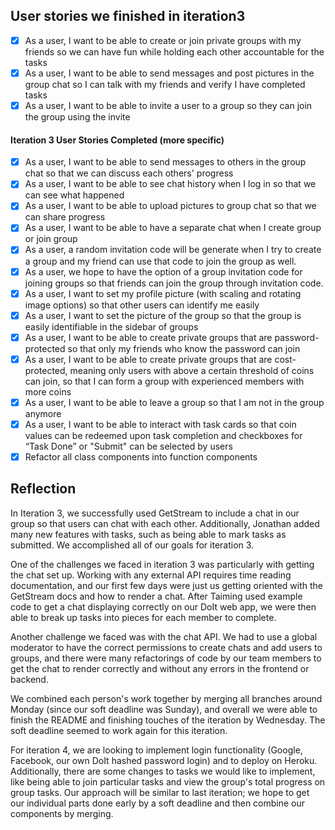 ## User stories we finished in iteration3
- [x] As a user, I want to be able to create or join private groups with my friends so we can have fun while holding each other accountable for the tasks
- [x] As a user, I want to be able to send messages and post pictures in the group chat so I can talk with my friends and verify I have completed tasks
- [x] As a user, I want to be able to invite a user to a group so they can join the group using the invite

#### Iteration 3 User Stories Completed (more specific)
- [x] As a user, I want to be able to send messages to others in the group chat so that we can discuss each others' progress
- [x] As a user, I want to be able to see chat history when I log in so that we can see what happened
- [x] As a user, I want to be able to upload pictures to group chat so that we can share progress
- [x] As a user, I want to be able to have a separate chat when I create group or join group
- [x] As a user, a random invitation code will be generate when I try to create a group and my friend can use that code to join the group as well.
- [x] As a user, we hope to have the option of a group invitation code for joining groups so that friends can join the group through invitation code.
- [x] As a user, I want to set my profile picture (with scaling and rotating image options) so that other users can identify me easily
- [x] As a user, I want to set the picture of the group so that the group is easily identifiable in the sidebar of groups
- [x] As a user, I want to be able to create private groups that are password-protected so that only my friends who know the password can join
- [x] As a user, I want to be able to create private groups that are cost-protected, meaning only users with above a certain threshold of coins can join, so that I can form a group with experienced members with more coins
- [x] As a user, I want to be able to leave a group so that I am not in the group anymore
- [x] As a user, I want to be able to interact with task cards so that coin values can be redeemed upon task completion and checkboxes for “Task Done” or "Submit" can be selected by users
- [x] Refactor all class components into function components

## Reflection
In Iteration 3, we successfully used GetStream to include a chat in our group so that users can chat with each other. Additionally, Jonathan added many new features with tasks, such as being able to mark tasks as submitted. We accomplished all of our goals for iteration 3.

One of the challenges we faced in iteration 3 was particularly with getting the chat set up. Working with any external API requires time reading documentation, and our first few days were just us getting oriented with the GetStream docs and how to render a chat. After Taiming used example code to get a chat displaying correctly on our DoIt web app, we were then able to break up tasks into pieces for each member to complete.

Another challenge we faced was with the chat API. We had to use a global moderator to have the correct permissions to create chats and add users to groups, and there were many refactorings of code by our team members to get the chat to render correctly and without any errors in the frontend or backend.

We combined each person's work together by merging all branches around Monday (since our soft deadline was Sunday), and overall we were able to finish the README and finishing touches of the iteration by Wednesday. The soft deadline seemed to work again for this iteration.

For iteration 4, we are looking to implement login functionality (Google, Facebook, our own DoIt hashed password login) and to deploy on Heroku. Additionally, there are some changes to tasks we would like to implement, like being able to join particular tasks and view the group's total progress on group tasks. Our approach will be similar to last iteration; we hope to get our individual parts done early by a soft deadline and then combine our components by merging.